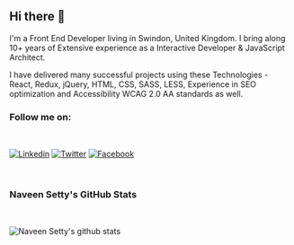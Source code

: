## Hi there 👋

I'm a Front End Developer living in Swindon, United Kingdom. I bring along 10+ years of Extensive experience as a Interactive Developer & JavaScript Architect.

I have delivered many successful projects using these Technologies - React, Redux, jQuery, HTML, CSS, SASS, LESS, Experience in SEO optimization and Accessibility WCAG 2.0 AA standards as well.

### Follow me on:
<br/>

[![Linkedin](https://img.shields.io/badge/Linkedin-Naveen%20Setty-0077b5?style=for-the-badge&logo=Linkedin&logoColor=white)](https://www.linkedin.com/in/naveenkumarpg/) [![Twitter](https://img.shields.io/badge/Twitter-@naveenkumarpg-brightgreen?style=for-the-badge&logo=Twitter&logoColor=white)](https://twitter.com/naveenkumapg) [![Facebook](https://img.shields.io/badge/Facebook-Naveen%20Setty-4267b2?style=for-the-badge&logo=Facebook&logoColor=white)](https://www.facebook.com/naveenkumarpg.19/)

<br>

###  Naveen Setty's GitHub Stats
<br>

![Naveen Setty's github stats](https://github-readme-stats.vercel.app/api?username=naveenkumarpg&show_icons=true)


